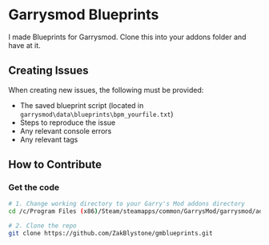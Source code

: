 # Garrysmod Blueprints

I made Blueprints for Garrysmod.
Clone this into your addons folder and have at it.

## Creating Issues
When creating new issues, the following must be provided:
- The saved blueprint script (located in `garrysmod\data\blueprints\bpm_yourfile.txt`)
- Steps to reproduce the issue
- Any relevant console errors
- Any relevant tags

## How to Contribute

### Get the code

```bash
# 1. Change working directory to your Garry's Mod addons directory
cd /c/Program Files (x86)/Steam/steamapps/common/GarrysMod/garrysmod/addons

# 2. Clone the repo
git clone https://github.com/ZakBlystone/gmblueprints.git
```

